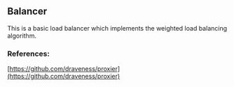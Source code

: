 ## Balancer

This is a basic load balancer which implements the weighted load balancing algorithm.


### References:
[https://github.com/draveness/proxier](https://github.com/draveness/proxier)